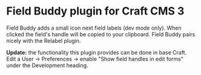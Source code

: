 # Field Buddy plugin for Craft CMS 3

Field Buddy adds a small icon next field labels (dev mode only). When clicked the field's handle will be copied to your clipboard. Field Buddy pairs nicely with the Relabel plugin.

**Update:** the functionality this plugin provides can be done in base Craft. Edit a User -> Preferences -> enable "Show field handles in edit forms" under the Development heading.
